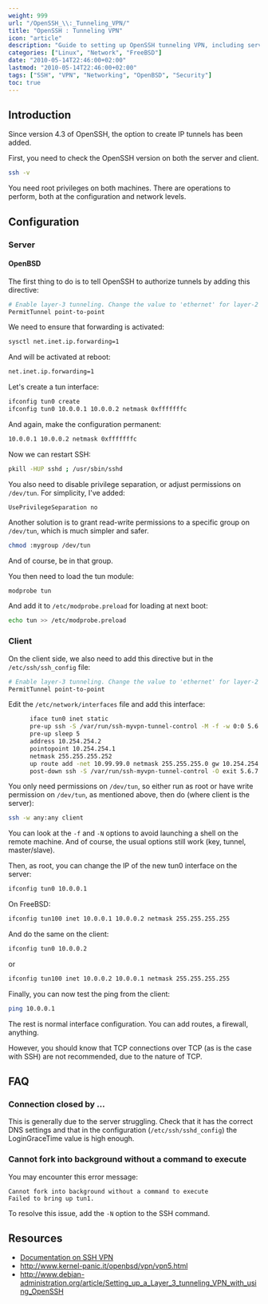```yaml
---
weight: 999
url: "/OpenSSH_\\:_Tunneling_VPN/"
title: "OpenSSH : Tunneling VPN"
icon: "article"
description: "Guide to setting up OpenSSH tunneling VPN, including server and client configuration for creating secure VPN connections."
categories: ["Linux", "Network", "FreeBSD"]
date: "2010-05-14T22:46:00+02:00"
lastmod: "2010-05-14T22:46:00+02:00"
tags: ["SSH", "VPN", "Networking", "OpenBSD", "Security"]
toc: true
---
```


## Introduction

Since version 4.3 of OpenSSH, the option to create IP tunnels has been added.

First, you need to check the OpenSSH version on both the server and client.

```bash
ssh -v
```

You need root privileges on both machines. There are operations to perform, both at the configuration and network levels.

## Configuration

### Server

#### OpenBSD

The first thing to do is to tell OpenSSH to authorize tunnels by adding this directive:

```bash
# Enable layer-3 tunneling. Change the value to 'ethernet' for layer-2 tunneling
PermitTunnel point-to-point
```

We need to ensure that forwarding is activated:

```bash
sysctl net.inet.ip.forwarding=1
```

And will be activated at reboot:

```bash
net.inet.ip.forwarding=1
```

Let's create a tun interface:

```bash
ifconfig tun0 create
ifconfig tun0 10.0.0.1 10.0.0.2 netmask 0xfffffffc
```

And again, make the configuration permanent:

```bash
10.0.0.1 10.0.0.2 netmask 0xfffffffc
```

Now we can restart SSH:

```bash
pkill -HUP sshd ; /usr/sbin/sshd
```

You also need to disable privilege separation, or adjust permissions on `/dev/tun`. For simplicity, I've added:

```
UsePrivilegeSeparation no
```

Another solution is to grant read-write permissions to a specific group on `/dev/tun`, which is much simpler and safer.

```bash
chmod :mygroup /dev/tun
```

And of course, be in that group.

You then need to load the tun module:

```bash
modprobe tun
```

And add it to `/etc/modprobe.preload` for loading at next boot:

```bash
echo tun >> /etc/modprobe.preload
```

### Client

On the client side, we also need to add this directive but in the `/etc/ssh/ssh_config` file:

```bash
# Enable layer-3 tunneling. Change the value to 'ethernet' for layer-2 tunneling
PermitTunnel point-to-point
```

Edit the `/etc/network/interfaces` file and add this interface:

```bash
      iface tun0 inet static
      pre-up ssh -S /var/run/ssh-myvpn-tunnel-control -M -f -w 0:0 5.6.7.8 true
      pre-up sleep 5
      address 10.254.254.2
      pointopoint 10.254.254.1
      netmask 255.255.255.252
      up route add -net 10.99.99.0 netmask 255.255.255.0 gw 10.254.254.1 tun0
      post-down ssh -S /var/run/ssh-myvpn-tunnel-control -O exit 5.6.7.8
```

You only need permissions on `/dev/tun`, so either run as root or have write permission on `/dev/tun`, as mentioned above, then do (where client is the server):

```bash
ssh -w any:any client
```

You can look at the `-f` and `-N` options to avoid launching a shell on the remote machine. And of course, the usual options still work (key, tunnel, master/slave).

Then, as root, you can change the IP of the new tun0 interface on the server:

```bash
ifconfig tun0 10.0.0.1
```

On FreeBSD:

```bash
ifconfig tun100 inet 10.0.0.1 10.0.0.2 netmask 255.255.255.255
```

And do the same on the client:

```bash
ifconfig tun0 10.0.0.2
```

or

```bash
ifconfig tun100 inet 10.0.0.2 10.0.0.1 netmask 255.255.255.255
```

Finally, you can now test the ping from the client:

```bash
ping 10.0.0.1
```

The rest is normal interface configuration. You can add routes, a firewall, anything.

However, you should know that TCP connections over TCP (as is the case with SSH) are not recommended, due to the nature of TCP.

## FAQ

### Connection closed by ...

This is generally due to the server struggling. Check that it has the correct DNS settings and that in the configuration (`/etc/ssh/sshd_config`) the LoginGraceTime value is high enough.

### Cannot fork into background without a command to execute

You may encounter this error message:

```
Cannot fork into background without a command to execute
Failed to bring up tun1.
```

To resolve this issue, add the `-N` option to the SSH command.

## Resources
- [Documentation on SSH VPN](/pdf/tunnelling_vpn_ssh.pdf)
- http://www.kernel-panic.it/openbsd/vpn/vpn5.html
- http://www.debian-administration.org/article/Setting_up_a_Layer_3_tunneling_VPN_with_using_OpenSSH
